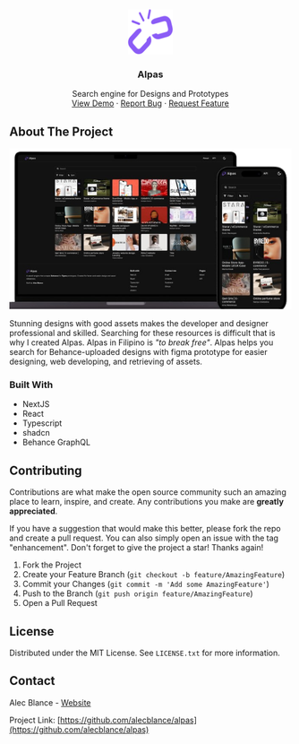 <a name="readme-top"></a>
<br />

<div align="center">
  <a href="https://github.com/alecblance/alpas">
    <img src="public/alpas.svg" alt="Logo" width="80" height="80">
  </a>

<h3 align="center">Alpas</h3>

  <p align="center">
    Search engine for Designs and Prototypes
    <br />
    <a href="https://alpas.alecblance.com">View Demo</a>
    ·
    <a href="https://github.com/alecblance/alpas/issues">Report Bug</a>
    ·
    <a href="https://github.com/alecblance/alpas/issues">Request Feature</a>
  </p>
</div>
<!-- ABOUT THE PROJECT -->

## About The Project

<center>
<img src="public/alpas.png" alt="Logo">
</center>

Stunning designs with good assets makes the developer and designer professional and skilled. Searching for these resources is difficult that is why I created Alpas. Alpas in Filipino is <i>"to break free"</i>. Alpas helps you search for Behance-uploaded designs with figma prototype for easier designing, web developing, and retrieving of assets.

### Built With

- NextJS
- React
- Typescript
- shadcn
- Behance GraphQL

<!-- CONTRIBUTING -->

## Contributing

Contributions are what make the open source community such an amazing place to learn, inspire, and create. Any contributions you make are **greatly appreciated**.

If you have a suggestion that would make this better, please fork the repo and create a pull request. You can also simply open an issue with the tag "enhancement".
Don't forget to give the project a star! Thanks again!

1. Fork the Project
2. Create your Feature Branch (`git checkout -b feature/AmazingFeature`)
3. Commit your Changes (`git commit -m 'Add some AmazingFeature'`)
4. Push to the Branch (`git push origin feature/AmazingFeature`)
5. Open a Pull Request

<!-- LICENSE -->

## License

Distributed under the MIT License. See `LICENSE.txt` for more information.

<!-- CONTACT -->

## Contact

Alec Blance - [Website](https://alecblance.com)

Project Link: [https://github.com/alecblance/alpas](https://github.com/alecblance/alpas)

